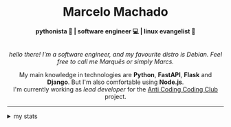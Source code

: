 <h1 align="center"> Marcelo Machado </h1>
    
<div align="center">
<b>pythonista 🐍 | software engineer 💻 | linux evangelist 🐧</b>
<br>
<br>

<i>hello there! I'm a software engineer, and my favourite distro is Debian. Feel free to call me Marquês or simply Marcs.</i>
<p>

My main knowledge in technologies are **Python**, **FastAPI**, **Flask** and **Django**. But I'm also comfortable using **Node.js**. <br/>
I'm currently working as _lead developer_ for the [Anti Coding Coding Club](https://www.youtube.com/@anticodingcodingclub) project.
</p>

</div>

---

<details closed>    
<summary>my stats</summary>

<!--START_SECTION:waka-->
**I'm a Night 🦉** 

```text
🌞 Morning    20 commits     ██░░░░░░░░░░░░░░░░░░░░░░░   8.44% 
🌆 Daytime    89 commits     █████████░░░░░░░░░░░░░░░░   37.55% 
🌃 Evening    112 commits    ███████████░░░░░░░░░░░░░░   47.26% 
🌙 Night      16 commits     █░░░░░░░░░░░░░░░░░░░░░░░░   6.75%

```


📊 **This Week I Spent My Time On** 

```text
⌚︎ Time Zone: America/Sao_Paulo

💬 Programming Languages: 
Python                   20 hrs 36 mins      ████████████████████░░░░░   83.42% 
TOML                     1 hr 27 mins        █░░░░░░░░░░░░░░░░░░░░░░░░   5.93% 
HTML                     35 mins             ░░░░░░░░░░░░░░░░░░░░░░░░░   2.41% 
Kotlin                   32 mins             ░░░░░░░░░░░░░░░░░░░░░░░░░   2.17% 
JSON                     28 mins             ░░░░░░░░░░░░░░░░░░░░░░░░░   1.93%

🔥 Editors: 
VS Code                  24 hrs 42 mins      █████████████████████████   100.0%

💻 Operating System: 
Windows                  21 hrs 45 mins      ██████████████████████░░░   88.05% 
Linux                    2 hrs 57 mins       ███░░░░░░░░░░░░░░░░░░░░░░   11.95%

```


 Last Updated on 27/03/2024
<!--END_SECTION:waka-->

<!-- <div>
        <a target="_blank" rel="noopener noreferrer" href="https://github.com/mmaachado?tab=repositories"><img src="https://github-readme-stats.vercel.app/api/top-langs/?username=mmaachado&hide=html,css,swift,ruby&langs_count=6&hide_border=true&layout=compact&show_icons=true&line_height=10&theme=transparent&title_color=4a86d1&custom_title=favourite%20languages"
       alt="most used languages" align="right"></a>
     <a target="_blank" rel="noopener noreferrer" href="https://wakatime.com/@mmachado"><img width="400rem" src="https://github-readme-stats.vercel.app/api/wakatime?username=mmachado&theme=transparent&hide_border=true&hide=markdown,html,css,text,other,yaml,json,prolog,dart,docker,xml,gitconfig,TSQL&hide_title=true&line_height=50&langs_count=4&layout=default" alt="wakatime stats" align="left" /></a> 
        

</div>

 <img src="https://raw.githubusercontent.com/MicaelliMedeiros/micaellimedeiros/master/image/computer-illustration.png" min-width="400px" max-width="400px" width="400px" align="right" alt="computer-illustration.png"> -->
<!-- [![Buy me a coffee](https://img.shields.io/badge/Buy%20Me%20a%20Coffee-ffdd00?style=for-the-badge&logo=buy-me-a-coffee&logoColor=black)](https://www.buymeacoffee.com/anticodingclub) -->

</details>
